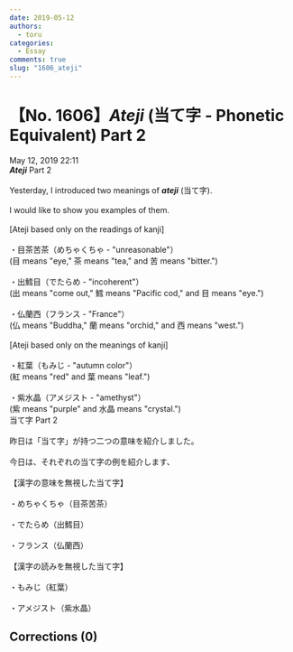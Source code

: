 ```yaml
---
date: 2019-05-12
authors:
  - toru
categories:
  - Essay
comments: true
slug: "1606_ateji"
---
```


# 【No. 1606】<strong><em>Ateji</strong></em> (当て字 - Phonetic Equivalent) Part 2
<div class="date">May 12, 2019 22:11</div>
<div id="post"><div id="body_show_ori">
<strong><em>Ateji</strong></em> Part 2<br/><br/>Yesterday, I introduced two meanings of <strong><em>ateji</em></strong> (当て字).<br/><br/>I would like to show you examples of them.<br/><br/>[Ateji based only on the readings of kanji]<br/><br/>・目茶苦茶（めちゃくちゃ - "unreasonable"）<br/>(目 means "eye," 茶 means "tea," and 苦 means "bitter.")<br/><br/>・出鱈目（でたらめ - "incoherent"）<br/>(出 means "come out," 鱈 means "Pacific cod," and 目 means "eye.")<br/><br/>・仏蘭西（フランス - "France"）<br/>(仏 means "Buddha," 蘭 means "orchid," and 西 means "west.")<br/><br/>[Ateji based only on the meanings of kanji]<br/><br/>・紅葉（もみじ - "autumn color"）<br/>(紅 means "red" and 葉 means "leaf.")<br/><br/>・紫水晶（アメジスト - "amethyst"）<br/>(紫 means "purple" and 水晶 means "crystal.")
</div></div>

<!-- more -->

<div id="post_ja"><div id="body_show_mo">
当て字 Part 2<br/><br/>昨日は「当て字」が持つ二つの意味を紹介しました。<br/><br/>今日は、それぞれの当て字の例を紹介します、<br/><br/>【漢字の意味を無視した当て字】<br/><br/>・めちゃくちゃ（目茶苦茶）<br/><br/>・でたらめ（出鱈目）<br/><br/>・フランス（仏蘭西）<br/><br/>【漢字の読みを無視した当て字】<br/><br/>・もみじ（紅葉）<br/><br/>・アメジスト（紫水晶）
</div></div>

## Corrections (0)
